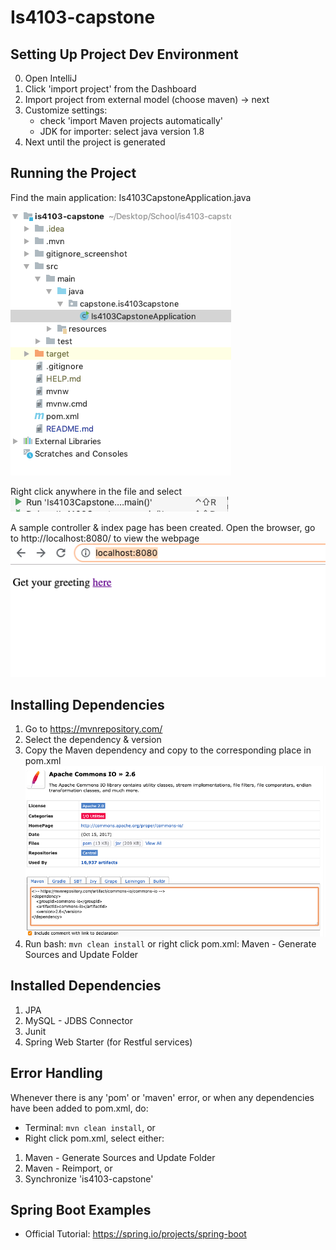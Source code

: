 # Is4103-capstone

## Setting Up Project Dev Environment

0. Open IntelliJ
1. Click 'import project' from the Dashboard
2. Import project from external model (choose maven) -> next
3. Customize settings: 
	- check 'import Maven projects automatically'
	- JDK for importer: select java version 1.8
4. Next until the project is generated

## Running the Project
Find the main application: Is4103CapstoneApplication.java

![image](./gitignore_screenshot/03.png)

Right click anywhere in the file and select ![image](./gitignore_screenshot/04.png)

A sample controller & index page has been created. Open the browser, go to http://localhost:8080/ to view the webpage
![image](./gitignore_screenshot/05.png)

## Installing Dependencies
1. Go to https://mvnrepository.com/
2. Select the dependency & version
3. Copy the Maven dependency and copy to the corresponding place in pom.xml
![image](./gitignore_screenshot/01.png)
4. Run bash: `mvn clean install` or right click pom.xml: Maven - Generate Sources and Update Folder

## Installed Dependencies
1. JPA
2. MySQL - JDBS Connector 
3. Junit
4. Spring Web Starter (for Restful services)

## Error Handling
Whenever there is any 'pom' or 'maven' error, or when any dependencies have been added to pom.xml, do:
- Terminal: `mvn clean install`, or
- Right click pom.xml, select either:
1. Maven - Generate Sources and Update Folder
2. Maven - Reimport, or
3. Synchronize 'is4103-capstone'

## Spring Boot Examples
- Official Tutorial: https://spring.io/projects/spring-boot

